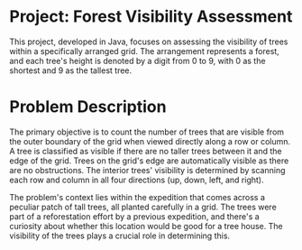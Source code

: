 # Project: Forest Visibility Assessment
This project, developed in Java, focuses on assessing the visibility of trees within a specifically arranged grid. The arrangement represents a forest, and each tree's height is denoted by a digit from 0 to 9, with 0 as the shortest and 9 as the tallest tree.

# Problem Description
The primary objective is to count the number of trees that are visible from the outer boundary of the grid when viewed directly along a row or column. A tree is classified as visible if there are no taller trees between it and the edge of the grid. Trees on the grid's edge are automatically visible as there are no obstructions. The interior trees' visibility is determined by scanning each row and column in all four directions (up, down, left, and right).

The problem's context lies within the expedition that comes across a peculiar patch of tall trees, all planted carefully in a grid. The trees were part of a reforestation effort by a previous expedition, and there's a curiosity about whether this location would be good for a tree house. The visibility of the trees plays a crucial role in determining this.
